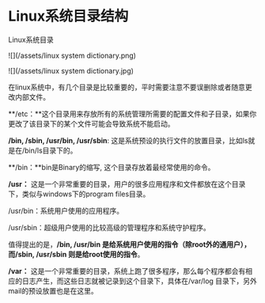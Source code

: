 # Linux系统目录结构
Linux系统目录

![](/assets/linux system dictionary.png)

![](/assets/linux system dictionary.jpg)

在linux系统中，有几个目录是比较重要的，平时需要注意不要误删除或者随意更改内部文件。

**/etc：**这个目录用来存放所有的系统管理所需要的配置文件和子目录，如果你更改了该目录下的某个文件可能会导致系统不能启动。 

**/bin, /sbin, /usr/bin, /usr/sbin**: 这是系统预设的执行文件的放置目录，比如ls就是在/bin/ls目录下的。

**/bin：**bin是Binary的缩写, 这个目录存放着最经常使用的命令。 

**/usr：** 这是一个非常重要的目录，用户的很多应用程序和文件都放在这个目录下，类似与windows下的program files目录。 

/usr/bin：系统用户使用的应用程序。

/usr/sbin：超级用户使用的比较高级的管理程序和系统守护程序。

值得提出的是，**/bin, /usr/bin 是给系统用户使用的指令（除root外的通用户），而/sbin, /usr/sbin 则是给root使用的指令**。

**/var：** 这是一个非常重要的目录，系统上跑了很多程序，那么每个程序都会有相应的日志产生，而这些日志就被记录到这个目录下，具体在/var/log 目录下，另外mail的预设放置也是在这里。

